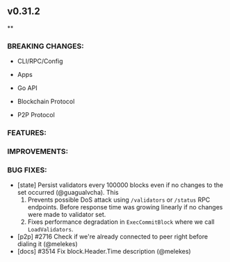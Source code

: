 ## v0.31.2

**

### BREAKING CHANGES:

* CLI/RPC/Config

* Apps

* Go API

* Blockchain Protocol

* P2P Protocol

### FEATURES:

### IMPROVEMENTS:

### BUG FIXES:

- [state] Persist validators every 100000 blocks even if no changes to the set
  occurred (@guagualvcha). This
  1) Prevents possible DoS attack using `/validators` or `/status` RPC
  endpoints. Before response time was growing linearly if no changes were made
  to validator set.
  2) Fixes performance degradation in `ExecCommitBlock` where we call
  `LoadValidators`.
- [p2p] \#2716 Check if we're already connected to peer right before dialing it (@melekes)
- [docs] \#3514 Fix block.Header.Time description (@melekes)
